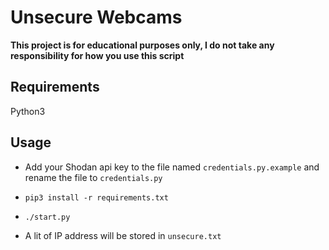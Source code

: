 # Unsecure Webcams

**This project is for educational purposes only, I do not take any responsibility for how you use this script**

## Requirements
Python3

## Usage

- Add your Shodan api key to the file named `credentials.py.example` and rename the file to `credentials.py`

- `pip3 install -r requirements.txt`

- `./start.py`

- A lit of IP address will be stored in `unsecure.txt`